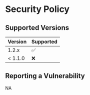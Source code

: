 # Security Policy

## Supported Versions

| Version | Supported          |
| ------- | ------------------ |
| 1.2.x   | :white_check_mark: |             
| < 1.1.0   | :x:                |

## Reporting a Vulnerability

NA

